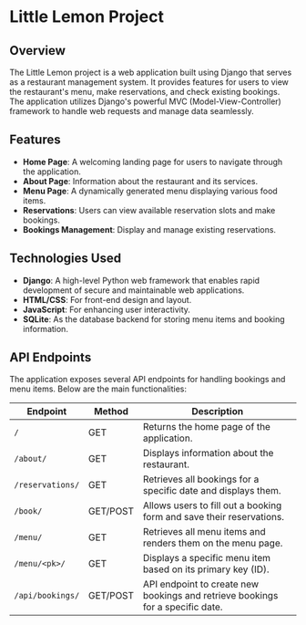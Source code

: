 # Little Lemon Project

## Overview

The Little Lemon project is a web application built using Django that serves as a restaurant management system. It provides features for users to view the restaurant's menu, make reservations, and check existing bookings. The application utilizes Django's powerful MVC (Model-View-Controller) framework to handle web requests and manage data seamlessly.

## Features

- **Home Page**: A welcoming landing page for users to navigate through the application.
- **About Page**: Information about the restaurant and its services.
- **Menu Page**: A dynamically generated menu displaying various food items.
- **Reservations**: Users can view available reservation slots and make bookings.
- **Bookings Management**: Display and manage existing reservations.

## Technologies Used

- **Django**: A high-level Python web framework that enables rapid development of secure and maintainable web applications.
- **HTML/CSS**: For front-end design and layout.
- **JavaScript**: For enhancing user interactivity.
- **SQLite**: As the database backend for storing menu items and booking information.

## API Endpoints

The application exposes several API endpoints for handling bookings and menu items. Below are the main functionalities:

| Endpoint               | Method  | Description                                                  |
|-----------------------|---------|--------------------------------------------------------------|
| `/`                   | GET     | Returns the home page of the application.                    |
| `/about/`            | GET     | Displays information about the restaurant.                   |
| `/reservations/`     | GET     | Retrieves all bookings for a specific date and displays them. |
| `/book/`             | GET/POST| Allows users to fill out a booking form and save their reservations. |
| `/menu/`             | GET     | Retrieves all menu items and renders them on the menu page. |
| `/menu/<pk>/`        | GET     | Displays a specific menu item based on its primary key (ID). |
| `/api/bookings/`     | GET/POST| API endpoint to create new bookings and retrieve bookings for a specific date. |

